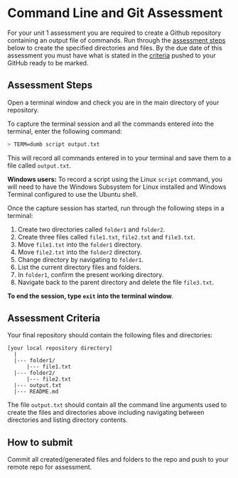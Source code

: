 # Command Line and Git Assessment

For your unit 1 assessment you are required to create a Github repository containing an output file of commands. Run through the [assessment steps](#assessment-steps) below to create the specified directories and files. By the due date of this assessment you must have what is stated in the [criteria](#assessment-criteria) pushed to your GitHub ready to be marked.

## Assessment Steps

Open a terminal window and check you are in the main directory of your repository. 

To capture the terminal session and all the commands entered into the terminal, enter the following command:

```sh
> TERM=dumb script output.txt
```
This will record all commands entered in to your terminal and save them to a file called `output.txt`.

**Windows users:**
To record a script using the Linux `script` command, you will need to have the Windows Subsystem for Linux installed and Windows Terminal configured to use the Ubuntu shell.

Once the capture session has started, run through the following steps in a terminal:

1. Create two directories called `folder1` and `folder2`.
1. Create three files called `file1.txt`, `file2.txt` and `file3.txt`.
1. Move `file1.txt` into the `folder1` directory.
1. Move `file2.txt` into the `folder2` directory.
1. Change directory by navigating to `folder1`.
1. List the current directory files and folders.
1. In `folder1`, confirm the present working directory.
1. Navigate back to the parent directory and delete the file `file3.txt`.

**To end the session, type `exit` into the terminal window**.

## Assessment Criteria

Your final repository should contain the following files and directories:

```
[your local repository directory]
  |
  |--- folder1/
      |--- file1.txt
  |--- folder2/
      |--- file2.txt
  |--- output.txt
  |--- README.md
```

The file `output.txt` should contain all the command line arguments used to create the files and directories above including navigating between directories and listing directory contents.

## How to submit

Commit all created/generated files and folders to the repo and push to your remote repo for assessment.


